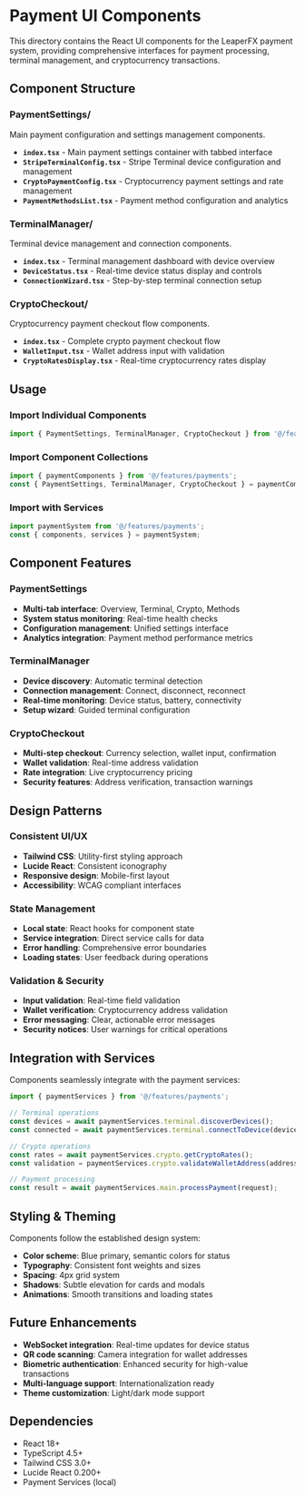 # Payment UI Components

This directory contains the React UI components for the LeaperFX payment system, providing comprehensive interfaces for payment processing, terminal management, and cryptocurrency transactions.

## Component Structure

### PaymentSettings/
Main payment configuration and settings management components.

- **`index.tsx`** - Main payment settings container with tabbed interface
- **`StripeTerminalConfig.tsx`** - Stripe Terminal device configuration and management
- **`CryptoPaymentConfig.tsx`** - Cryptocurrency payment settings and rate management
- **`PaymentMethodsList.tsx`** - Payment method configuration and analytics

### TerminalManager/
Terminal device management and connection components.

- **`index.tsx`** - Terminal management dashboard with device overview
- **`DeviceStatus.tsx`** - Real-time device status display and controls
- **`ConnectionWizard.tsx`** - Step-by-step terminal connection setup

### CryptoCheckout/
Cryptocurrency payment checkout flow components.

- **`index.tsx`** - Complete crypto payment checkout flow
- **`WalletInput.tsx`** - Wallet address input with validation
- **`CryptoRatesDisplay.tsx`** - Real-time cryptocurrency rates display

## Usage

### Import Individual Components
```typescript
import { PaymentSettings, TerminalManager, CryptoCheckout } from '@/features/payments';
```

### Import Component Collections
```typescript
import { paymentComponents } from '@/features/payments';
const { PaymentSettings, TerminalManager, CryptoCheckout } = paymentComponents;
```

### Import with Services
```typescript
import paymentSystem from '@/features/payments';
const { components, services } = paymentSystem;
```

## Component Features

### PaymentSettings
- **Multi-tab interface**: Overview, Terminal, Crypto, Methods
- **System status monitoring**: Real-time health checks
- **Configuration management**: Unified settings interface
- **Analytics integration**: Payment method performance metrics

### TerminalManager
- **Device discovery**: Automatic terminal detection
- **Connection management**: Connect, disconnect, reconnect
- **Real-time monitoring**: Device status, battery, connectivity
- **Setup wizard**: Guided terminal configuration

### CryptoCheckout
- **Multi-step checkout**: Currency selection, wallet input, confirmation
- **Wallet validation**: Real-time address validation
- **Rate integration**: Live cryptocurrency pricing
- **Security features**: Address verification, transaction warnings

## Design Patterns

### Consistent UI/UX
- **Tailwind CSS**: Utility-first styling approach
- **Lucide React**: Consistent iconography
- **Responsive design**: Mobile-first layout
- **Accessibility**: WCAG compliant interfaces

### State Management
- **Local state**: React hooks for component state
- **Service integration**: Direct service calls for data
- **Error handling**: Comprehensive error boundaries
- **Loading states**: User feedback during operations

### Validation & Security
- **Input validation**: Real-time field validation
- **Wallet verification**: Cryptocurrency address validation
- **Error messaging**: Clear, actionable error messages
- **Security notices**: User warnings for critical operations

## Integration with Services

Components seamlessly integrate with the payment services:

```typescript
import { paymentServices } from '@/features/payments';

// Terminal operations
const devices = await paymentServices.terminal.discoverDevices();
const connected = await paymentServices.terminal.connectToDevice(deviceId);

// Crypto operations
const rates = await paymentServices.crypto.getCryptoRates();
const validation = paymentServices.crypto.validateWalletAddress(address);

// Payment processing
const result = await paymentServices.main.processPayment(request);
```

## Styling & Theming

Components follow the established design system:

- **Color scheme**: Blue primary, semantic colors for status
- **Typography**: Consistent font weights and sizes
- **Spacing**: 4px grid system
- **Shadows**: Subtle elevation for cards and modals
- **Animations**: Smooth transitions and loading states

## Future Enhancements

- **WebSocket integration**: Real-time updates for device status
- **QR code scanning**: Camera integration for wallet addresses
- **Biometric authentication**: Enhanced security for high-value transactions
- **Multi-language support**: Internationalization ready
- **Theme customization**: Light/dark mode support

## Dependencies

- React 18+
- TypeScript 4.5+
- Tailwind CSS 3.0+
- Lucide React 0.200+
- Payment Services (local)